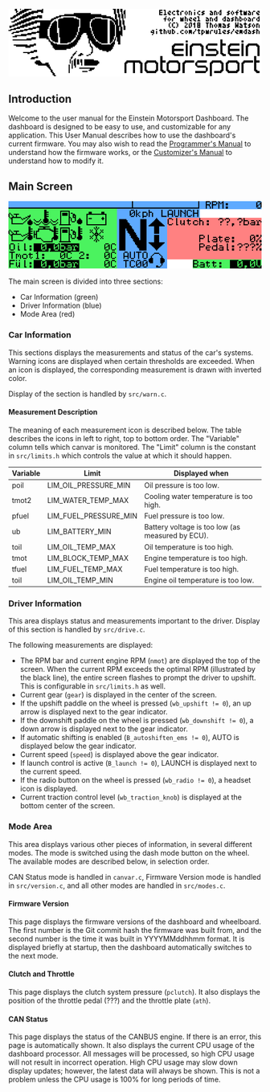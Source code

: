 ![boot screen](pics/boot_screen.png)

## Introduction

Welcome to the user manual for the Einstein Motorsport Dashboard. The dashboard is designed to be easy to use, and customizable for any application. This User Manual describes how to use the dashboard's current firmware. You may also wish to read the [Programmer's Manual](https://github.com/tpwrules/emdash/blob/master/dashboard/docs/programmer%20manual.md) to understand how the firmware works, or the [Customizer's Manual](https://github.com/tpwrules/emdash/blob/master/dashboard/docs/customizer%20manual.md) to understand how to modify it.

## Main Screen

![main screen](pics/main_screen.png)

The main screen is divided into three sections:
* Car Information (green)
* Driver Information (blue)
* Mode Area (red)

### Car Information

This sections displays the measurements and status of the car's systems. Warning icons are displayed when certain thresholds are exceeded. When an icon is displayed, the corresponding measurement is drawn with inverted color.

Display of the section is handled by `src/warn.c`.

#### Measurement Description
The meaning of each measurement icon is described below. The table describes the icons in left to right, top to bottom order. The "Variable" column tells which canvar is monitored. The "Limit" column is the constant in `src/limits.h` which controls the value at which it should happen.

Variable | Limit | Displayed when
-------- | ----- | --------------
poil | LIM_OIL_PRESSURE_MIN | Oil pressure is too low.
tmot2 | LIM_WATER_TEMP_MAX | Cooling water temperature is too high.
pfuel | LIM_FUEL_PRESSURE_MIN | Fuel pressure is too low.
ub | LIM_BATTERY_MIN | Battery voltage is too low (as measured by ECU).
toil | LIM_OIL_TEMP_MAX | Oil temperature is too high.
tmot | LIM_BLOCK_TEMP_MAX | Engine temperature is too high.
tfuel | LIM_FUEL_TEMP_MAX | Fuel temperature is too high.
toil | LIM_OIL_TEMP_MIN | Engine oil temperature is too low.

### Driver Information

This area displays status and measurements important to the driver. Display of this section is handled by `src/drive.c`.

The following measurements are displayed:

* The RPM bar and current engine RPM (`nmot`) are displayed the top of the screen. When the current RPM exceeds the optimal RPM (illustrated by the black line), the entire screen flashes to prompt the driver to upshift. This is configurable in `src/limits.h` as well.
* Current gear (`gear`) is displayed in the center of the screen.
* If the upshift paddle on the wheel is pressed (`wb_upshift != 0`), an up arrow is displayed next to the gear indicator.
* If the downshift paddle on the wheel is pressed (`wb_downshift != 0`), a down arrow is displayed next to the gear indicator.
* If automatic shifting is enabled (`B_autoshiften_ems != 0`), AUTO is displayed below the gear indicator.
* Current speed (`speed`) is displayed above the gear indicator.
* If launch control is active (`B_launch != 0`), LAUNCH is displayed next to the current speed.
* If the radio button on the wheel is pressed (`wb_radio != 0`), a headset icon is displayed.
* Current traction control level (`wb_traction_knob`) is displayed at the bottom center of the screen.

### Mode Area

This area displays various other pieces of information, in several different modes. The mode is switched using the dash mode button on the wheel. The available modes are described below, in selection order.

CAN Status mode is handled in `canvar.c`, Firmware Version mode is handled in `src/version.c`, and all other modes are handled in `src/modes.c`.

#### Firmware Version

This page displays the firmware versions of the dashboard and wheelboard. The first number is the Git commit hash the firmware was built from, and the second number is the time it was built in YYYYMMddhhmm format. It is displayed briefly at startup, then the dashboard automatically switches to the next mode.

#### Clutch and Throttle

This page displays the clutch system pressure (`pclutch`). It also displays the position of the throttle pedal (???) and the throttle plate (`ath`).

#### CAN Status

This page displays the status of the CANBUS engine. If there is an error, this page is automatically shown. It also displays the current CPU usage of the dashboard processor. All messages will be processed, so high CPU usage will not result in incorrect operation. High CPU usage may slow down display updates; however, the latest data will always be shown. This is not a problem unless the CPU usage is 100% for long periods of time.